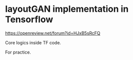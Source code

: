 # layoutGAN implementation in Tensorflow

https://openreview.net/forum?id=HJxB5sRcFQ

Core logics inside TF code.

For practice.
